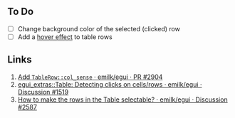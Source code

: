 ## To Do

- [ ] Change background color of the selected (clicked) row
- [ ] Add a [hover effect](https://github.com/emilk/egui/pull/2904#issuecomment-1513099627) to table rows

## Links

1. [Add `TableRow::col_sense` · emilk/egui · PR #2904](https://github.com/emilk/egui/pull/2904)
2. [egui_extras::Table: Detecting clicks on cells/rows · emilk/egui · Discussion #1519](https://github.com/emilk/egui/discussions/1519)
3. [How to make the rows in the Table selectable? · emilk/egui · Discussion #2587](https://github.com/emilk/egui/discussions/2587)
